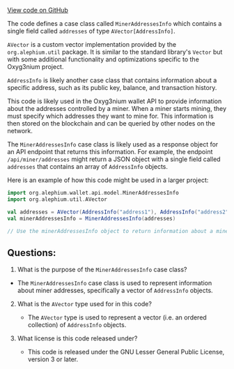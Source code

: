 [View code on GitHub](https://github.com/alephium/alephium/wallet/src/main/scala/org/alephium/wallet/api/model/MinerAddressesInfo.scala)

The code defines a case class called `MinerAddressesInfo` which contains a single field called `addresses` of type `AVector[AddressInfo]`. 

`AVector` is a custom vector implementation provided by the `org.alephium.util` package. It is similar to the standard library's `Vector` but with some additional functionality and optimizations specific to the Oxyg3nium project.

`AddressInfo` is likely another case class that contains information about a specific address, such as its public key, balance, and transaction history.

This code is likely used in the Oxyg3nium wallet API to provide information about the addresses controlled by a miner. When a miner starts mining, they must specify which addresses they want to mine for. This information is then stored on the blockchain and can be queried by other nodes on the network.

The `MinerAddressesInfo` case class is likely used as a response object for an API endpoint that returns this information. For example, the endpoint `/api/miner/addresses` might return a JSON object with a single field called `addresses` that contains an array of `AddressInfo` objects.

Here is an example of how this code might be used in a larger project:

```scala
import org.alephium.wallet.api.model.MinerAddressesInfo
import org.alephium.util.AVector

val addresses = AVector(AddressInfo("address1"), AddressInfo("address2"))
val minerAddressesInfo = MinerAddressesInfo(addresses)

// Use the minerAddressesInfo object to return information about a miner's addresses
```
## Questions: 
 1. What is the purpose of the `MinerAddressesInfo` case class?
   - The `MinerAddressesInfo` case class is used to represent information about miner addresses, specifically a vector of `AddressInfo` objects.

2. What is the `AVector` type used for in this code?
   - The `AVector` type is used to represent a vector (i.e. an ordered collection) of `AddressInfo` objects.

3. What license is this code released under?
   - This code is released under the GNU Lesser General Public License, version 3 or later.